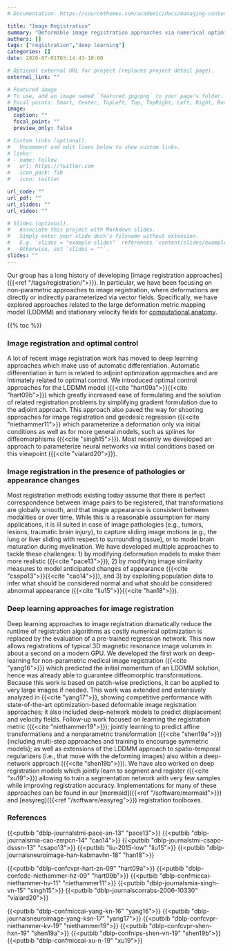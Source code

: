 ```yaml
---
# Documentation: https://sourcethemes.com/academic/docs/managing-content/

title: "Image Registration"
summary: "Deformable image registration approaches via numerical optimization and deep learning."
authors: []
tags: ["registration","deep learning"]
categories: []
date: 2020-07-01T03:14:43-10:00

# Optional external URL for project (replaces project detail page).
external_link: ""

# Featured image
# To use, add an image named `featured.jpg/png` to your page's folder.
# Focal points: Smart, Center, TopLeft, Top, TopRight, Left, Right, BottomLeft, Bottom, BottomRight.
image:
  caption: ""
  focal_point: ""
  preview_only: false

# Custom links (optional).
#   Uncomment and edit lines below to show custom links.
# links:
# - name: Follow
#   url: https://twitter.com
#   icon_pack: fab
#   icon: twitter

url_code: ""
url_pdf: ""
url_slides: ""
url_video: ""

# Slides (optional).
#   Associate this project with Markdown slides.
#   Simply enter your slide deck's filename without extension.
#   E.g. `slides = "example-slides"` references `content/slides/example-slides.md`.
#   Otherwise, set `slides = ""`.
slides: ""
---
```


Our group has a long history of developing [image registration approaches]({{<ref "/tags/registration/">}}). In particular, we have been focusing on non-parametric approaches to image registration, where deformations are directly or indirectly parameterized via vector fields. Specifically, we have explored approaches related to the large deformation metric mapping model (LDDMM) and stationary velocity fields for [computational anatomy](https://en.wikipedia.org/wiki/Computational_anatomy).

{{% toc %}}

### Image registration and optimal control

A lot of recent image registration work has moved to deep learning approaches which make use of automatic differentiation. Automatic differentiation in turn is related to adjoint optimization approaches and are intimately related to optimal control. We introduced optimal control approaches for the LDDMM model ({{<cite "hart09a">}}{{<cite "hart09b">}}) which greatly increased ease of formulating and the solution of related registration problems by simplifying gradient formulation due to the adjoint approach. This approach also paved the way for shooting approaches for image registration and geodesic regression ({{<cite "niethammer11">}} which parameterize a deformation only via initial conditions as well as for more general models, such as splines for diffeomorphisms ({{<cite "singh15">}}). Most recently we developed an approach to parameterize neural networks via initial conditions based on this viewpoint ({{<cite "vialard20">}}).

### Image registration in the presence of pathologies or appearance changes

Most registration methods existing today assume that there is perfect correspondence between image pairs to be registered, that transformations are globally smooth, and that image appearance is consistent between modalities or over time. While this is a reasonable assumption for many applications, it is ill suited in case of image pathologies (e.g., tumors, lesions, traumatic brain injury), to capture sliding image motions (e.g., the lung or liver sliding with respect to surrounding tissue), or to model brain maturation during myelination. We have developed multiple approaches to tackle these challenges: 1) by modifying deformation models to make them more realistic ({{<cite "pace13">}}), 2) by modifying image similarity measures to model anticipated changes of appearance ({{<cite "csapo13">}}{{<cite "cao14">}}), and 3) by exploiting population data to infer what should be considered normal and what should be considered abnormal appearance ({{<cite "liu15">}}{{<cite "han18">}}).

### Deep learning approaches for image registration

Deep learning approaches to image registration dramatically reduce the runtime of registration algorithms as costly numerical optimization is replaced by the evaluation of a pre-trained regression network. This now allows registrations of typical 3D magnetic resonance image volumes in about a second on a modern GPU. We developed the first work on deep-learning for non-parametric medical image registration ({{<cite "yang16">}}) which predicted the initial momentum of an LDDMM solution, hence was already able to guarantee diffeomorphic transformations. Because this work is based on patch-wise predictions, it can be applied to very large images if needed. This work was extended and extensively analyzed in {{<cite "yang17">}}, showing competitive performance with state-of-the-art optimization-based deformable image registration approaches; it also included deep-network models to predict displacement and velocity fields. Follow-up work focused on learning the registration metric ({{<cite "niethammer19">}}); jointly learning to predict affine transformations and a nonparametric transformation ({{<cite "shen19a">}}) (including multi-step approaches and training to encourage symmetric models); as well as extensions of the LDDMM approach to spatio-temporal regularizers (i.e., that move with the deforming images) also within a deep-network approach ({{<cite "shen19b">}}). We have also worked on deep registration models which jointly learn to segment and register ({{<cite "xu19">}}) allowing to train a segmentation network with very few samples while improving registration accuracy. Implementations for many of these approaches can be found in our [mermaid]({{<ref "/software/mermaid">}}) and [easyreg]({{<ref "/software/easyreg">}}) registration toolboxes.


### References

{{<putbib "dblp-journalstmi-pace-an-13" "pace13">}}
{{<putbib "dblp-journalsmia-cao-zmpcn-14" "cao14">}}
{{<putbib "dblp-journalstmi-csapo-dsssn-13" "csapo13">}}
{{<putbib "liu-2015-low" "liu15">}}
{{<putbib "dblp-journalsneuroimage-han-kabmavhn-18" "han18">}}

{{<putbib "dblp-confcvpr-hart-zn-09" "hart09a">}}
{{<putbib "dblp-confcdc-niethammer-hz-09" "hart09b">}}
{{<putbib "dblp-confmiccai-niethammer-hv-11" "niethammer11">}}
{{<putbib "dblp-journalsmia-singh-vn-15" "singh15">}}
{{<putbib "dblp-journalscorrabs-2006-10330" "vialard20">}} 

{{<putbib "dblp-confmiccai-yang-kn-16" "yang16">}}
{{<putbib "dblp-journalsneuroimage-yang-ksn-17" "yang17">}}
{{<putbib "dblp-confcvpr-niethammer-kv-19" "niethammer19">}}
{{<putbib "dblp-confcvpr-shen-hxn-19" "shen19a">}}
{{<putbib "dblp-confnips-shen-vn-19" "shen19b">}}
{{<putbib "dblp-confmiccai-xu-n-19" "xu19">}}